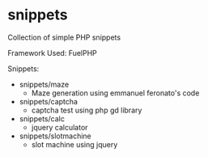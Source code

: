 snippets
========

Collection of simple PHP snippets

Framework Used: FuelPHP

Snippets:

- snippets/maze
  - Maze generation using emmanuel feronato's code
- snippets/captcha
  - captcha test using php gd library
- snippets/calc
  - jquery calculator
- snippets/slotmachine
  - slot machine using jquery
